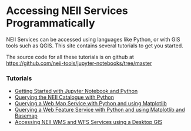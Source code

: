 # Accessing NEII Services Programmatically #

NEII Services can be accessed using languages like Python, or with GIS tools such as QGIS. This site contains several tutorials to get you started. 

The source code for all these tutorials is on github at https://github.com/neii-tools/jupyter-notebooks/tree/master

### Tutorials ###

* [Getting Started with Jupyter Notebook and Python](GettingStarted.html)
* [Querying the NEII Catalogue with Python](CatalogueExample.html)
* [Querying a Web Map Service with Python and using Matplotlib](WMSExample.html)
* [Querying a Web Feature Service with Python and using Matplotlib and Basemap](WFSExample.html)
* [Accessing NEII WMS and WFS Services using a Desktop GIS](QGISExample.html)
